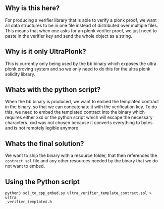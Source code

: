 ## Why is this here?

For producing a verifier library that is able to verify a plonk proof, we want all data structures to be in one file instead of distributed over multiple files. This means that when one asks for an plonk verifier proof, we just need to paste in the verifier key and send the whole object as a string.

## Why is it only UltraPlonk?

This is currently only being used by the bb binary which exposes the ultra plonk proving system and so we only need to do this for the ultra plonk solidity library.

## Whats with the python script?

When the bb binary is produced, we want to embed the templated contract in the binary, so that we can concatenate it with the verification key. To do this, we need to embed the templated contract into the binary which requires either xxd or the python script which will escape the necessary characters. xxd was not chosen because it converts everything to bytes and is not remotely legible anymore

## Whats the final solution?

We want to ship the binary with a resource folder, that then references the `contract.sol` file and any other resources needed by the binary that we do not want to embed.

## Using the Python script

```
python3 sol_to_cpp_embed.py ultra_verifier_template_contract.sol > ultra
_verifier_templated.h
```